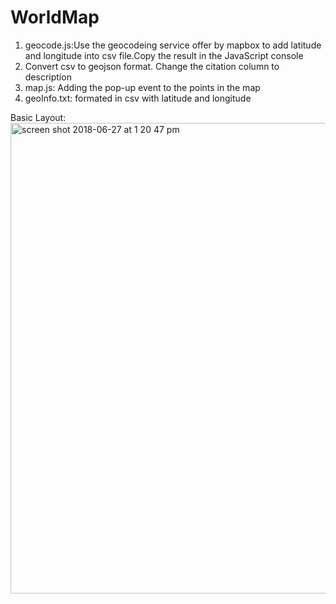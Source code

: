 # WorldMap
1. geocode.js:Use the geocodeing service offer by mapbox to add latitude and longitude into csv file.Copy the result in the JavaScript console
2. Convert csv to geojson format. Change the citation column to description
3. map.js: Adding the pop-up event to the points in the map
4. geoInfo.txt: formated in csv with latitude and longitude

Basic Layout:
<img width="753" alt="screen shot 2018-06-27 at 1 20 47 pm" src="https://user-images.githubusercontent.com/26046685/41992299-aa557668-7a0d-11e8-992b-390eff27a38b.png">
